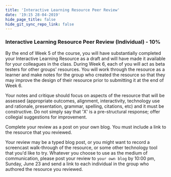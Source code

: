 ```yaml
---
title: 'Interactive Learning Resource Peer Review'
date: '19:15 28-04-2019'
hide_page_title: false
hide_git_sync_repo_link: false
---
```


### Interactive Learning Resource Peer Review (Individual) - 10%

By the end of Week 5 of the course, you will have substantially completed your Interactive Learning Resource as a draft and will have made it available for your colleagues in the class. During Week 6, each of you will act as beta testers for other groups' resources. You will work through the resource as a learner and make notes for the group who created the resource so that they may improve the design of their resource prior to submitting it at the end of Week 6.

Your notes and critique should focus on aspects of the resource that will be assessed (appropriate outcomes, alignment, interactivity, technology use and rationale, presentation, grammar, spelling, citations, etc) and it must be constructive. Do not simply say that 'X' is a pre-structural response; offer collegial suggestions for improvement.

Complete your review as a post on your own blog. You must include a link to the resource that you reviewed.

Your review may be a typed blog post, or you might want to record a screencast walk-through of the resource, or some other technology tool that you'd like to try. Whatever you choose to use as the medium of communication, please post your review to `your own blog` by 10:00 pm, Sunday, June 23 and send a link to each individual in the group who authored the resource you reviewed.
